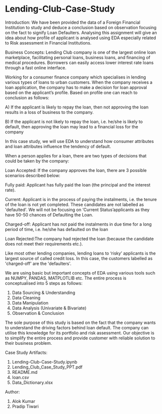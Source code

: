 # Lending-Club-Case-Study

Introduction:
We have been provided the data of a Foreign Financial Institution to study and deduce a conclusion based on observation focusing on the fact to signify Loan Defaulters. Analysing this assignment will give an idea about how profile of applicant is analysed using EDA especially related to Risk assessment in Financial Institutions.
 
Business Concepts:
Lending Club company is one of the largest online loan marketplace, facilitating personal loans, business loans, and financing of medical procedures. Borrowers can easily access lower interest rate loans through a fast online interface.

Working for a consumer finance company which specialises in lending various types of loans to urban customers. When the company receives a loan application, the company has to make a decision for loan approval based on the applicant’s profile. Based on profile one can reach to conclusion as follows:  

A) If the applicant is likely to repay the loan, then not approving the loan results in a loss of business to the company.

B) If the applicant is not likely to repay the loan, i.e. he/she is likely to default, then approving the loan may lead to a financial loss for the company


In this case study, we will use EDA to understand how consumer attributes and loan attributes influence the tendency of default.

When a person applies for a loan, there are two types of decisions that could be taken by the company:

Loan Accepted: If the company approves the loan, there are 3 possible scenarios described below:

Fully paid: Applicant has fully paid the loan (the principal and the interest rate).

Current: Applicant is in the process of paying the instalments, i.e. the tenure of the loan is not yet completed. These candidates are not labelled as 'defaulted'. We will not be focusing on ‘Current Status’applicants as they have 50-50 chances of Defaulting the Loan.  

Charged-off: Applicant has not paid the instalments in due time for a long period of time, i.e. he/she has defaulted on the loan

Loan Rejected:The company had rejected the loan (because the candidate does not meet their requirements etc.). 

Like most other lending companies, lending loans to ‘risky’ applicants is the largest source of called credit loss. In this case, the customers labelled as 'charged-off' are the 'defaulters'.



We are using basic but important concepts of EDA using various tools such as NUMPY, PANDAS, MATPLOTLIB etc.
The entire process is conceptualised into 5 steps as follows:
1)	Data Sourcing & Understanding
2)	Data Cleaning 
3)	Data Manipulation 
4)	Data Analysis (Univariate & Bivariate)
5)	Observation & Conclusion

The sole purpose of this study is based on the fact that the company wants to understand the driving factors behind loan default. The company can utilise this knowledge for its portfolio and risk assessment. Our objective is to simplify the entire process and provide customer with   reliable solution to their business problem.


Case Study Artifacts:
1. Lending-Club-Case-Study.ipynb
2. Lending_Club_Case_Study_PPT.pdf
3. README.md
4. loan.csv
5. Data_Dictionary.xlsx

Author:

1. Alok Kumar
2. Pradip Tiwari


